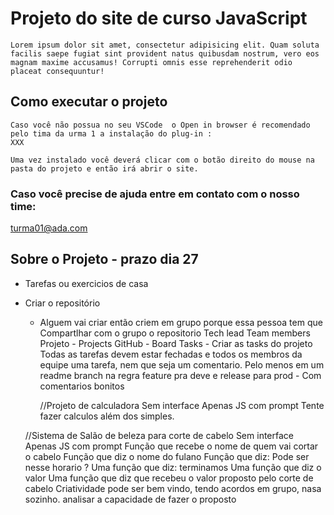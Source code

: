 # Projeto do site de curso JavaScript


    Lorem ipsum dolor sit amet, consectetur adipisicing elit. Quam soluta facilis saepe fugiat sint provident natus quibusdam nostrum, vero eos magnam maxime accusamus! Corrupti omnis esse reprehenderit odio placeat consequuntur!

## Como executar o projeto

    Caso você não possua no seu VSCode  o Open in browser é recomendado pelo tima da urma 1 a instalação do plug-in : 
    XXX

    Uma vez instalado você deverá clicar com o botão direito do mouse na pasta do projeto e então irá abrir o site.

### Caso você precise de ajuda entre em contato com o nosso time:
turma01@ada.com

## Sobre o Projeto - prazo dia 27
- Tarefas ou exercicios de casa
- Criar o repositório
    - Alguem vai criar então criem em grupo porque essa pessoa tem que
        Compartlhar com o grupo o repositorio
        Tech lead
      Team members
      Projeto - Projects GitHub - Board
      Tasks - Criar as tasks do projeto
      Todas as tarefas devem estar fechadas e todos os membros da equipe uma tarefa, nem que seja um comentario. Pelo menos em um readme
      branch na regra feature pra deve e release para prod - Com comentarios bonitos

      //Projeto de calculadora
      Sem interface Apenas JS com prompt
      Tente fazer calculos além dos simples.  

    //Sistema de Salão de beleza para corte de cabelo
    Sem interface Apenas JS com prompt
        Função que recebe o nome de quem vai cortar o cabelo
        Função que diz o nome do fulano
        Função que diz: Pode ser nesse horario ?
        Uma função que diz: terminamos
        Uma função que diz o valor
        Uma função que diz que recebeu o valor proposto pelo corte de cabelo
    Criatividade pode ser bem vindo, tendo acordos em grupo, nasa sozinho.
    analisar a capacidade de fazer o proposto 